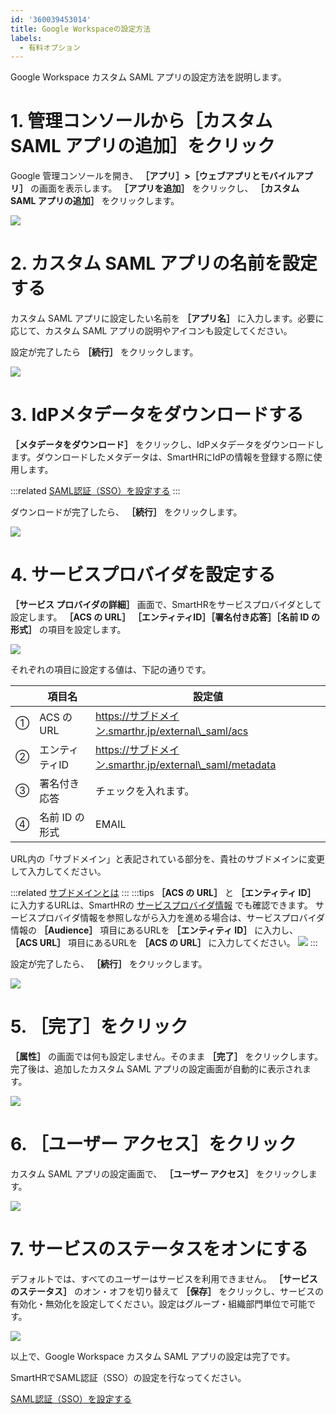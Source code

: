 ```yaml
---
id: '360039453014'
title: Google Workspaceの設定方法
labels:
  - 有料オプション
---
```

Google Workspace カスタム SAML アプリの設定方法を説明します。

# 1\. 管理コンソールから［カスタム SAML アプリの追加］をクリック

Google 管理コンソールを開き、  **［アプリ］>［ウェブアプリとモバイルアプリ］**  の画面を表示します。 **［アプリを追加］** をクリックし、 **［カスタム SAML アプリの追加］** をクリックします。

![](./image_01.png)

# 2\. カスタム SAML アプリの名前を設定する

カスタム SAML アプリに設定したい名前を **［アプリ名］** に入力します。必要に応じて、カスタム SAML アプリの説明やアイコンも設定してください。

設定が完了したら **［続行］** をクリックします。

![](./image_02.png)

# 3. IdPメタデータをダウンロードする

 **［メタデータをダウンロード］** をクリックし、IdPメタデータをダウンロードします。ダウンロードしたメタデータは、SmartHRにIdPの情報を登録する際に使用します。

:::related
[SAML認証（SSO）を設定する](https://knowledge.smarthr.jp/hc/ja/articles/360037010093)
:::

ダウンロードが完了したら、 **［続行］** をクリックします。

![](./image_04.png)

# 4\. サービスプロバイダを設定する

 **［サービス プロバイダの詳細］** 画面で、SmartHRをサービスプロバイダとして設定します。 **［ACS の URL］**  **［エンティティID］［署名付き応答］［名前 ID の形式］** の項目を設定します。

![](./image_12.png)

それぞれの項目に設定する値は、下記の通りです。

|   | 項目名 | 設定値 |
| --- | --- | --- |
| ➀ | ACS の URL | https://サブドメイン.smarthr.jp/external\_saml/acs |
| ➁ | エンティティID | https://サブドメイン.smarthr.jp/external\_saml/metadata |
| ➂ | 署名付き応答 | チェックを入れます。 |
| ➃ | 名前 ID の形式 | EMAIL |

URL内の「サブドメイン」と表記されている部分を、貴社のサブドメインに変更して入力してください。

:::related
[サブドメインとは](https://knowledge.smarthr.jp/hc/ja/articles/360026264893)
:::
:::tips
 **［ACS の URL］** と  **［エンティティ ID］** に入力するURLは、SmartHRの [サービスプロバイダ情報](https://app.smarthr.jp/?redirect_path=admin%2Fexternal_saml_service_provider) でも確認できます。
サービスプロバイダ情報を参照しながら入力を進める場合は、サービスプロバイダ情報の **［Audience］** 項目にあるURLを **［エンティティ ID］** に入力し、 **［ACS URL］** 項目にあるURLを **［ACS の URL］** に入力してください。
![](./image_10.png)
:::

設定が完了したら、 **［続行］** をクリックします。

![](./image_13.png)

# 5\. ［完了］をクリック

 **［属性］** の画面では何も設定しません。そのまま **［完了］** をクリックします。完了後は、追加したカスタム SAML アプリの設定画面が自動的に表示されます。

![](./image_07.png)

# 6\. ［ユーザー アクセス］をクリック

カスタム SAML アプリの設定画面で、 **［ユーザー アクセス］** をクリックします。

![](./image_08.png)

# 7\. サービスのステータスをオンにする

デフォルトでは、すべてのユーザーはサービスを利用できません。 **［サービスのステータス］** のオン・オフを切り替えて **［保存］** をクリックし、サービスの有効化・無効化を設定してください。設定はグループ・組織部門単位で可能です。

![](./image_14.png)

以上で、Google Workspace カスタム SAML アプリの設定は完了です。

SmartHRでSAML認証（SSO）の設定を行なってください。

[SAML認証（SSO）を設定する](https://knowledge.smarthr.jp/hc/ja/articles/360037010093)

